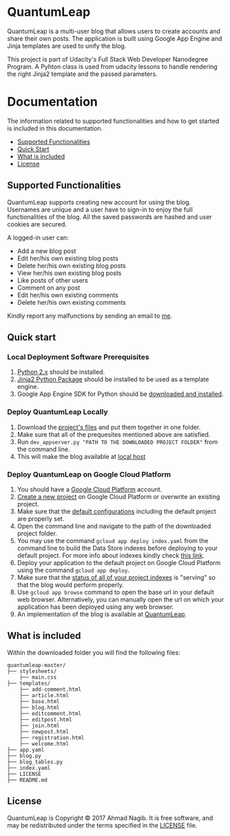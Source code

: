 # QuantumLeap

QuantumLeap is a multi-user blog that allows users to create accounts and share their own posts. The application is built using Google App Engine and Jinja templates are used to unify the blog. 

This project is part of Udacity's Full Stack Web Developer Nanodegree Program. A Pyhton class is used from udacity lessons to handle rendering the right Jinja2 template and the passed parameters.

# Documentation

The information related to supported functionalities and how to get started is included in this documentation.

- [Supported Functionalities](#supported-functionalities)
- [Quick Start](#quick-start)
- [What is included](#what-is-included)
- [License](#license)


## Supported Functionalities

QuantumLeap supports creating new account for using the blog. Usernames are unique and a user have to sign-in to enjoy the full functionalities of the blog. All the saved passwords are hashed and user cookies are secured.

A logged-in user can:

- Add a new blog post
- Edit her/his own existing blog posts
- Delete her/his own existing blog posts
- View her/his own existing blog posts
- Like posts of other users
- Comment on any post
- Edit her/his own existing comments
- Delete her/his own existing comments

Kindly report any malfunctions by sending an email to [me](mailto:ahmadnagib@fci-cu.edu.eg).

## Quick start

### Local Deployment Software Prerequisites 

1. [Python 2.x](https://www.python.org/downloads/) should be installed.
2. [Jinja2 Python Package](https://pypi.python.org/pypi/Jinja2) should be installed to be used as a template engine.
3. Google App Engine SDK for Python should be [downloaded and installed](http://cloud.google.com/appengine/docs/flexible/python/download).

### Deploy QuantumLeap Locally

1. Download the [project's files](https://github.com/ahmadnagib/QuantumLeap) and put them together in one folder.
2. Make sure that all of the prequesites mentioned above are satisfied.
3. Run `dev_appserver.py "PATH TO THE DOWNLOADED PROJECT FOLDER"` from the command line.
4. This will make the blog available at [local host](localhost:8080)

### Deploy QuantumLeap on Google Cloud Platform

1. You should have a [Google Cloud Platform](https://cloud.google.com) account.
2. [Create a new project](https://cloud.google.com/resource-manager/docs/creating-managing-projects) on Google Cloud Platform or overwrite an existing project.
3. Make sure that the [default configurations](https://cloud.google.com/sdk/gcloud/reference/config/set) including the default project are properly set.
4. Open the command line and navigate to the path of the downloaded project folder.
5. You may use the command `gcloud app deploy index.yaml` from the command line to build the Data Store indexes before deploying to your default project. For more info about indexes kindly check [this link](https://cloud.google.com/datastore/docs/concepts/indexes).
6. Deploy your application to the default project on Google Cloud Platform using the command `gcloud app deploy`.
7. Make sure that the [status of all of your project indexes](https://console.cloud.google.com/datastore/indexes) is "serving" so that the blog would perform properly.
8. Use `gcloud app browse` command to open the base url in your default web browser. Alternatively, you can manually open the url on which your application has been deployed using any web browser.
9. An implementation of the blog is available at [QuantumLeap](http://www.quantum-leap-blog.appspot.com/).

## What is included

Within the downloaded folder you will find the following files:

```
quantumleap-master/
├── stylesheets/
    ├── main.css
├── templates/
    ├── add-comment.html
    ├── article.html
    ├── base.html
    ├── blog.html
    ├── editcomment.html
    ├── editpost.html
    ├── join.html
    ├── newpost.html
    ├── registration.html
    ├── welcome.html
├── app.yaml
├── blog.py
├── blog_tables.py
├── index.yaml
├── LICENSE
├── README.md
```

## License

QuantumLeap is Copyright © 2017 Ahmad Nagib. It is free software, and may be redistributed under the terms specified in the [LICENSE](/LICENSE) file.
